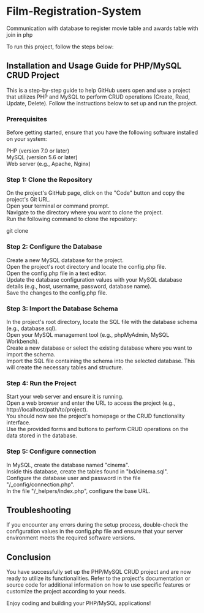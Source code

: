 # Film-Registration-System
Communication with database to register movie table and awards table with join in php  
  
To run this project, follow the steps below:  
  
## Installation and Usage Guide for PHP/MySQL CRUD Project
This is a step-by-step guide to help GitHub users open and use a project that utilizes PHP and MySQL to perform CRUD operations (Create, Read, Update, Delete). Follow the instructions below to set up and run the project.  
  
### Prerequisites
Before getting started, ensure that you have the following software installed on your system:  
  
PHP (version 7.0 or later)  
MySQL (version 5.6 or later)  
Web server (e.g., Apache, Nginx)  
  
### Step 1: Clone the Repository
On the project's GitHub page, click on the "Code" button and copy the project's Git URL.  
Open your terminal or command prompt.  
Navigate to the directory where you want to clone the project.  
Run the following command to clone the repository:  
  
git clone <repository-url>  
  
### Step 2: Configure the Database
Create a new MySQL database for the project.  
Open the project's root directory and locate the config.php file.  
Open the config.php file in a text editor.  
Update the database configuration values with your MySQL database details (e.g., host, username, password, database name).  
Save the changes to the config.php file.  
    
### Step 3: Import the Database Schema
In the project's root directory, locate the SQL file with the database schema (e.g., database.sql).  
Open your MySQL management tool (e.g., phpMyAdmin, MySQL Workbench).  
Create a new database or select the existing database where you want to import the schema.  
Import the SQL file containing the schema into the selected database. This will create the necessary tables and structure.  
  
### Step 4: Run the Project
Start your web server and ensure it is running.  
Open a web browser and enter the URL to access the project (e.g., http://localhost/path/to/project).  
You should now see the project's homepage or the CRUD functionality interface.  
Use the provided forms and buttons to perform CRUD operations on the data stored in the database.  
    
### Step 5: Configure connection
In MySQL, create the database named "cinema".  
Inside this database, create the tables found in "bd/cinema.sql".  
Configure the database user and password in the file "/_config/connection.php".  
In the file "/_helpers/index.php", configure the base URL.  
  
## Troubleshooting
If you encounter any errors during the setup process, double-check the configuration values in the config.php file and ensure that your server environment meets the required software versions.

## Conclusion
You have successfully set up the PHP/MySQL CRUD project and are now ready to utilize its functionalities. Refer to the project's documentation or source code for additional information on how to use specific features or customize the project according to your needs.  
  
Enjoy coding and building your PHP/MySQL applications!
